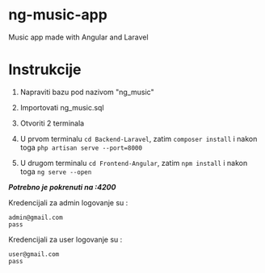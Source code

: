 # ng-music-app
 Music app made with Angular and Laravel
# Instrukcije

1. Napraviti bazu pod nazivom "ng_music"

2. Importovati ng_music.sql

3. Otvoriti 2 terminala

6. U prvom terminalu 
``cd Backend-Laravel``,
zatim 
``composer install``
i nakon toga 
``php artisan serve --port=8000``

7. U drugom terminalu ``cd Frontend-Angular``, zatim ``npm install`` i nakon toga ``ng serve --open``<br>

***Potrebno je pokrenuti na :4200***<br>

Kredencijali za admin logovanje su :
````
admin@gmail.com
pass
````
Kredencijali za user logovanje su :
````
user@gmail.com
pass
````
